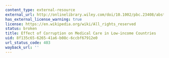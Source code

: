 ```yaml
---
content_type: external-resource
external_url: http://onlinelibrary.wiley.com/doi/10.1002/pbc.23408/abstract
has_external_license_warning: true
license: https://en.wikipedia.org/wiki/All_rights_reserved
status: broken
title: Effect of Corruption on Medical Care in Low-income Countries
uid: 8f135c65-6265-41a6-b08c-6ccbf67912e0
url_status_code: 403
wayback_url: ''
---
```

